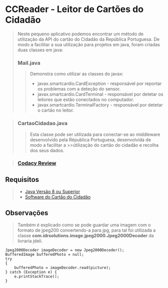 # CCReader - Leitor de Cartões do Cidadão
>Neste pequeno aplicativo podemos encontrar um método de utilização da API do cartão do Cidadão da República Portuguesa.
>De modo a facilitar a sua utilização para projetos em java, foram criadas duas classes em java:
>### Mail.java
>>Demonstra como utilizar as classes do javax:
>>* javax.smartcardio.CardException - responsável por reportar os problemas com a deteção do sensor.
>>* javax.smartcardio.CardTerminal - responsável por detetar os leitores que estão conectados no computador.
>>* javax.smartcardio.TerminalFactory - responsável por detetar o cartão no leitor.

>### CartaoCidadao.java
>>Esta classe pode ser utilizada para conectar-se ao middleware desenvolvido pela Républica Portuguesa, desenvolvida de modo a facilitar a >>útilização do cartão do cidadão e recolha dos seus dados.

>### [Codacy Review](https://www.codacy.com/app/Rumos/CCReader/dashboard)

## Requisitos
>* [Java Versão 8 ou Superior](https://www.java.com/en/download/)
>* [Software do Cartão do Cidadão](https://www.cartaodecidadao.pt/index.php_option=com_content&task=view&id=102&Itemid=44&lang=pt.html)

## Observações
>Também é explicado como se pode guardar uma imagem com o formato de jpeg200 convertendo-a para jpg, para tal foi utilizada a classe **com.idrsolutions.image.jpeg2000.Jpeg2000Decoder** da livraria jdeli.
```
Jpeg2000Decoder imageDecoder = new Jpeg2000Decoder();
BufferedImage bufferedPhoto = null;
try 
{
	bufferedPhoto = imageDecoder.read(picture);
} catch (Exception e) {
	e.printStackTrace();
}
```

